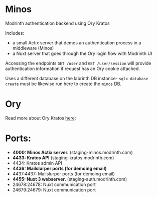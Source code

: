 # Minos 

Modrinth authentication backend using Ory Kratos

Includes:
- a small Actix server that demos an authentication process in a middleware (Minos)
- a Nuxt server that goes through the Ory login flow with Modrinth UI

Accessing the endpoints `GET /user` and `GET /user/session` will provide authentication information if request has an Ory cookie attached.  

Uses a different database on the labrinth DB instance- `sqlx database create` must be likewise run here to create the `minos` DB.

# Ory

Read more about Ory Kratos [here](https://www.ory.sh/docs/kratos/quickstart):

# Ports:

- **4000: Minos Actix server.** (staging-minos.modrinth.com)
- **4433: Kratos API** (staging-kratos.modrinth.com)
- 4434: Kratos admin API
- **4436: Mailslurper ports (for demoing email)**
- 4437:4437: Mailslurper ports (for demoing email)
- **4455: Nuxt 3 webserver.** (staging-auth.modrinth.com)
- 24678:24678: Nuxt communication port
- 24679:24679: Nuxt communication port
